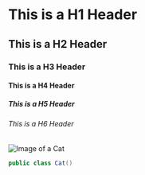 # This is a H1 Header
## This is a H2 Header
### This is a H3 Header
#### This is a H4 Header
##### This is a H5 Header
###### This is a H6 Header

![Image of a Cat](https://placekitten.com/200/300)

``` java
public class Cat()
```
